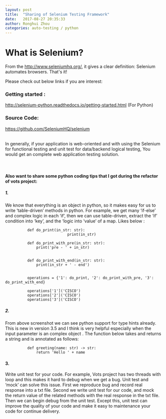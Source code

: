 ```yaml
---
layout: post
title:  "Sharing of Selenium Testing Framework"
date:   2017-08-27 20:35:33
author: Ronghui Zhou
categories: auto-testing / python
---
```


# What is Selenium? 
From the http://www.seleniumhq.org/, it gives a clear definition: Selenium automates browsers. That's it!

Please check out below links if you are interest: 
### Getting started : 
http://selenium-python.readthedocs.io/getting-started.html (For Python)
### Source Code: 
https://github.com/SeleniumHQ/selenium

<br>
In generally, if your application is web-oriented and with using the Selenium for functional testing and unit test for data/backend logical testing,
You would get an complete web application testing solution.

<br>
<br>
<br>

#### Also want to share some python coding tips that I got during the refactor of vots project: 
##### 1. 
We know that everything is an object in python, so it makes easy for us to write ‘table-driven’ methods in python.
For example, we get many ‘if-else’ and complex logic in each ‘if’, then we can use table-driven, extract the ‘if’ condition into ‘key’, and the ‘logic into ‘value’ of a map.
Likes below : 
              
              def do_print(in_str: str):
                                print(in_str)
                                
              def do_print_with_pre(in_str: str):
                  print('pre - ' + in_str)
              
              
              def do_print_with_end(in_str: str):
                  print(in_str + ' - end')
              
              
              operations = {'1': do_print, '2': do_print_with_pre, '3': do_print_with_end}
              
              operations['1']('CISCO')
              operations['2']('CISCO')
              operations['3']('CISCO')
      
##### 2. 
From above screenshot we can see python support for type hints already. This is new in version 3.5 and I think is very helpful especially when the input parameter is an complex object .
The function below takes and returns a string and is annotated as follows: 
                                
              def greeting(name: str) -> str:
                  return 'Hello ' + name
    
#### 3. 
Write unit test for your code.
For example, Vots project has two threads with loop and this makes it hard to debug when we get a bug.
Unit test and ‘mock’ can solve this issue.
First we reproduce bug and record real response into a txt file.
Second we write unit test for our code, and mock the return value of the related methods with the real response in the txt file.
Then we can begin debug from the unit test.
Except this, unit test can improve the quality of your code and make it easy to maintenance your code for continue delivery.
